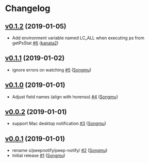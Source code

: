 # Changelog

## [v0.1.2](https://github.com/Songmu/peep/compare/v0.1.1...v0.1.2) (2019-01-05)

* Add environment variable named LC_ALL when executing ps from getPsStat [#6](https://github.com/Songmu/peep/pull/6) ([kanata2](https://github.com/kanata2))

## [v0.1.1](https://github.com/Songmu/peep/compare/v0.1.0...v0.1.1) (2019-01-02)

* ignore errors on watching [#5](https://github.com/Songmu/peep/pull/5) ([Songmu](https://github.com/Songmu))

## [v0.1.0](https://github.com/Songmu/peep/compare/v0.0.2...v0.1.0) (2019-01-01)

* Adjust field names (align with horenso) [#4](https://github.com/Songmu/peep/pull/4) ([Songmu](https://github.com/Songmu))

## [v0.0.2](https://github.com/Songmu/peep/compare/v0.0.1...v0.0.2) (2019-01-01)

* support Mac desktop notification [#3](https://github.com/Songmu/peep/pull/3) ([Songmu](https://github.com/Songmu))

## [v0.0.1](https://github.com/Songmu/peep/compare/9616e411252a...v0.0.1) (2019-01-01)

* rename s/peepnotify/peep-notify/ [#2](https://github.com/Songmu/peep/pull/2) ([Songmu](https://github.com/Songmu))
* Initial release [#1](https://github.com/Songmu/peep/pull/1) ([Songmu](https://github.com/Songmu))

